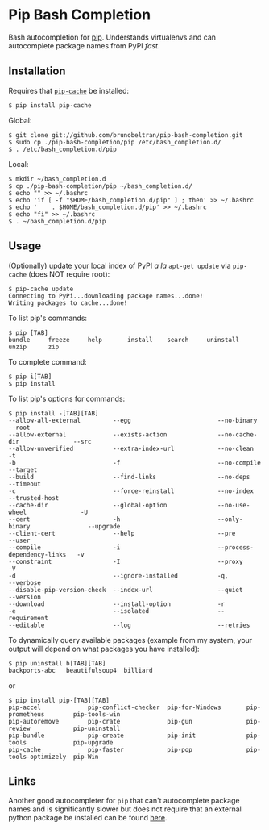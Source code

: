Pip Bash Completion
===================

Bash autocompletion for [pip](https://github.com/pypa/pip). Understands
virtualenvs and can autocomplete package names from PyPI *fast*.


## Installation

Requires that [`pip-cache`](https://github.com/brunobeltran/pip-cache) be installed:

    $ pip install pip-cache

Global:

    $ git clone git://github.com/brunobeltran/pip-bash-completion.git
    $ sudo cp ./pip-bash-completion/pip /etc/bash_completion.d/
    $ . /etc/bash_completion.d/pip


Local:

    $ mkdir ~/bash_completion.d
    $ cp ./pip-bash-completion/pip ~/bash_completion.d/
    $ echo "" >> ~/.bashrc
    $ echo 'if [ -f "$HOME/bash_completion.d/pip" ] ; then' >> ~/.bashrc
    $ echo '    . $HOME/bash_completion.d/pip' >> ~/.bashrc
    $ echo "fi" >> ~/.bashrc
    $ . ~/bash_completion.d/pip


## Usage

(Optionally) update your local index of PyPI *a la* `apt-get update` via
`pip-cache` (does NOT require root):

    $ pip-cache update
    Connecting to PyPi...downloading package names...done!
    Writing packages to cache...done!

To list pip's commands:

    $ pip [TAB]
    bundle     freeze     help       install    search     uninstall  unzip      zip


To complete command:

    $ pip i[TAB]
    $ pip install


To list pip's options for commands:

    $ pip install -[TAB][TAB]
    --allow-all-external         --egg                        --no-binary                  --root
    --allow-external             --exists-action              --no-cache-dir               --src
    --allow-unverified           --extra-index-url            --no-clean                   -t
    -b                           -f                           --no-compile                 --target
    --build                      --find-links                 --no-deps                    --timeout
    -c                           --force-reinstall            --no-index                   --trusted-host
    --cache-dir                  --global-option              --no-use-wheel               -U
    --cert                       -h                           --only-binary                --upgrade
    --client-cert                --help                       --pre                        --user
    --compile                    -i                           --process-dependency-links   -v
    --constraint                 -I                           --proxy                      -V
    -d                           --ignore-installed           -q,                          --verbose
    --disable-pip-version-check  --index-url                  --quiet                      --version
    --download                   --install-option             -r
    -e                           --isolated                   --requirement
    --editable                   --log                        --retries


To dynamically query available packages (example from my system, your output
will depend on what packages you have installed):

    $ pip uninstall b[TAB][TAB]
    backports-abc   beautifulsoup4  billiard

or

    $ pip install pip-[TAB][TAB]
    pip-accel             pip-conflict-checker  pip-for-Windows       pip-prometheus        pip-tools-win
    pip-autoremove        pip-crate             pip-gun               pip-review            pip-uninstall
    pip-bundle            pip-create            pip-init              pip-tools             pip-upgrade
    pip-cache             pip-faster            pip-pop               pip-tools-optimizely  pip-Win

## Links

Another good autocompleter for `pip` that can't autocomplete package names and is significantly slower but does not require that an external python package be installed can be found [here](https://github.com/ekalinin/pip-bash-completion).
